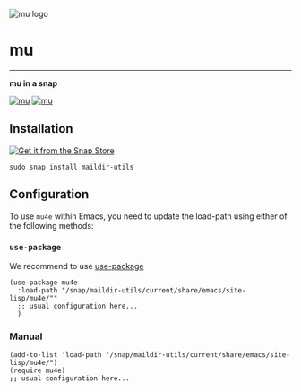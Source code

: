 ![mu logo](https://www.gnu.org/software/emacs/images/emacs.png "mu")

# mu #

-------------------------------------------------------------------------------

**mu in a snap**

[![mu](https://snapcraft.io/maildir-utils/badge.svg)](https://snapcraft.io/maildir-utils)
[![mu](https://snapcraft.io/maildir-utils/trending.svg?name=0)](https://snapcraft.io/maildir-utils)

## Installation ##

[![Get it from the Snap Store](https://snapcraft.io/static/images/badges/en/snap-store-black.svg)](https://snapcraft.io/maildir-utils)

``` shell
sudo snap install maildir-utils
```

## Configuration ##

To use `mu4e` within Emacs, you need to update the load-path using either
of the following methods:

### `use-package`

We recommend to use [use-package](https://github.com/jwiegley/use-package)

```emacs-lisp
(use-package mu4e
  :load-path "/snap/maildir-utils/current/share/emacs/site-lisp/mu4e/""
  ;; usual configuration here...
  )
```

### Manual

```emacs-lisp
(add-to-list 'load-path "/snap/maildir-utils/current/share/emacs/site-lisp/mu4e/")
(require mu4e)
;; usual configuration here...
```
